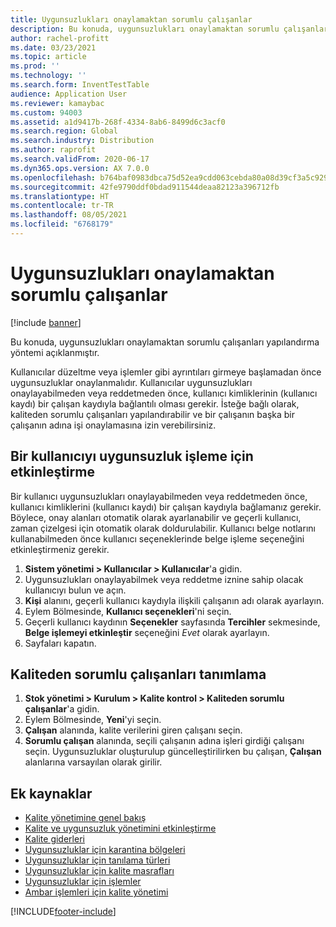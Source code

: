 ```yaml
---
title: Uygunsuzlukları onaylamaktan sorumlu çalışanlar
description: Bu konuda, uygunsuzlukları onaylamaktan sorumlu çalışanları yapılandırma yöntemi açıklanmıştır.
author: rachel-profitt
ms.date: 03/23/2021
ms.topic: article
ms.prod: ''
ms.technology: ''
ms.search.form: InventTestTable
audience: Application User
ms.reviewer: kamaybac
ms.custom: 94003
ms.assetid: a1d9417b-268f-4334-8ab6-8499d6c3acf0
ms.search.region: Global
ms.search.industry: Distribution
ms.author: raprofit
ms.search.validFrom: 2020-06-17
ms.dyn365.ops.version: AX 7.0.0
ms.openlocfilehash: b764baf0983dbca75d52ea9cdd063cebda80a08d39cf3a5c929f15858e2597c1
ms.sourcegitcommit: 42fe9790ddf0bdad911544deaa82123a396712fb
ms.translationtype: HT
ms.contentlocale: tr-TR
ms.lasthandoff: 08/05/2021
ms.locfileid: "6768179"
---
```

# <a name="workers-responsible-for-approving-nonconformances"></a>Uygunsuzlukları onaylamaktan sorumlu çalışanlar

[!include [banner](../includes/banner.md)]

Bu konuda, uygunsuzlukları onaylamaktan sorumlu çalışanları yapılandırma yöntemi açıklanmıştır.

Kullanıcılar düzeltme veya işlemler gibi ayrıntıları girmeye başlamadan önce uygunsuzluklar onaylanmalıdır. Kullanıcılar uygunsuzlukları onaylayabilmeden veya reddetmeden önce, kullanıcı kimliklerinin (kullanıcı kaydı) bir çalışan kaydıyla bağlantılı olması gerekir. İsteğe bağlı olarak, kaliteden sorumlu çalışanları yapılandırabilir ve bir çalışanın başka bir çalışanın adına işi onaylamasına izin verebilirsiniz.

## <a name="enable-a-user-for-nonconformance-processing"></a>Bir kullanıcıyı uygunsuzluk işleme için etkinleştirme

Bir kullanıcı uygunsuzlukları onaylayabilmeden veya reddetmeden önce, kullanıcı kimliklerini (kullanıcı kaydı) bir çalışan kaydıyla bağlamanız gerekir. Böylece, onay alanları otomatik olarak ayarlanabilir ve geçerli kullanıcı, zaman çizelgesi için otomatik olarak doldurulabilir. Kullanıcı belge notlarını kullanabilmeden önce kullanıcı seçeneklerinde belge işleme seçeneğini etkinleştirmeniz gerekir.

1. **Sistem yönetimi \> Kullanıcılar \> Kullanıcılar**'a gidin.
1. Uygunsuzlukları onaylayabilmek veya reddetme iznine sahip olacak kullanıcıyı bulun ve açın.
1. **Kişi** alanını, geçerli kullanıcı kaydıyla ilişkili çalışanın adı olarak ayarlayın.
1. Eylem Bölmesinde, **Kullanıcı seçenekleri**'ni seçin.
1. Geçerli kullanıcı kaydının **Seçenekler** sayfasında **Tercihler** sekmesinde, **Belge işlemeyi etkinleştir** seçeneğini *Evet* olarak ayarlayın.
1. Sayfaları kapatın.

## <a name="define-workers-that-are-responsible-for-quality"></a>Kaliteden sorumlu çalışanları tanımlama

1. **Stok yönetimi \> Kurulum \> Kalite kontrol \> Kaliteden sorumlu çalışanlar**'a gidin.
2. Eylem Bölmesinde, **Yeni**'yi seçin.
3. **Çalışan** alanında, kalite verilerini giren çalışanı seçin.
4. **Sorumlu çalışan** alanında, seçili çalışanın adına işleri girdiği çalışanı seçin. Uygunsuzluklar oluşturulup güncelleştirilirken bu çalışan, **Çalışan** alanlarına varsayılan olarak girilir.

## <a name="additional-resources"></a>Ek kaynaklar

- [Kalite yönetimine genel bakış](quality-management-processes.md)
- [Kalite ve uygunsuzluk yönetimini etkinleştirme](enable-quality-management.md)
- [Kalite giderleri](quality-charges.md)
- [Uygunsuzluklar için karantina bölgeleri](quality-quarantine-zones.md)
- [Uygunsuzluklar için tanılama türleri](quality-diagnostic-types.md)
- [Uygunsuzluklar için kalite masrafları](quality-charges.md)
- [Uygunsuzluklar için işlemler](quality-operations.md)
- [Ambar işlemleri için kalite yönetimi](quality-management-for-warehouses-processes.md)

[!INCLUDE[footer-include](../../includes/footer-banner.md)]
